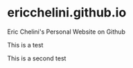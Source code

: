 # ericchelini.github.io
Eric Chelini's Personal Website on Github

This is a test

This is a second test
